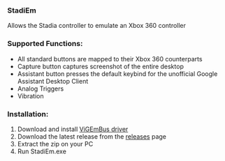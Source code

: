 ### StadiEm

Allows the Stadia controller to emulate an Xbox 360 controller

### Supported Functions:
- All standard buttons are mapped to their Xbox 360 counterparts
- Capture button captures screenshot of the entire desktop
- Assistant button presses the default keybind for the unofficial Google Assistant Desktop Client
- Analog Triggers
- Vibration

### Installation:
1. Download and install [ViGEmBus driver](https://github.com/ViGEm/ViGEmBus/releases)
2. Download the latest release from the [releases](https://github.com/Rayvisoft/StadiEm/releases) page
3. Extract the zip on your PC
4. Run StadiEm.exe
